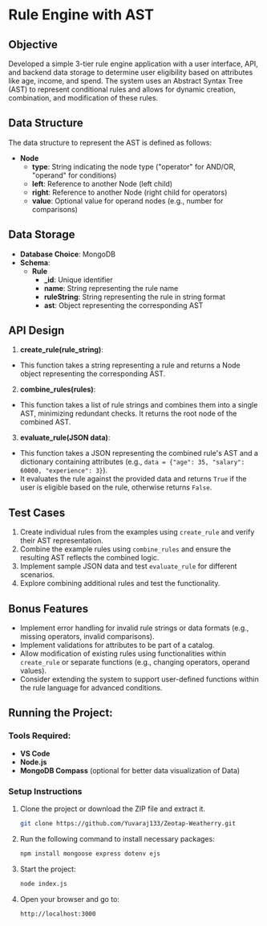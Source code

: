 # Rule Engine with AST

## Objective
Developed a simple 3-tier rule engine application with a user interface, API, and backend data storage to determine user eligibility based on attributes like age, income, and spend. The system uses an Abstract Syntax Tree (AST) to represent conditional rules and allows for dynamic creation, combination, and modification of these rules.

## Data Structure
The data structure to represent the AST is defined as follows:

- **Node**
  - **type**: String indicating the node type ("operator" for AND/OR, "operand" for conditions)
  - **left**: Reference to another Node (left child)
  - **right**: Reference to another Node (right child for operators)
  - **value**: Optional value for operand nodes (e.g., number for comparisons)

## Data Storage
- **Database Choice**: MongoDB
- **Schema**:
  - **Rule**
    - **_id**: Unique identifier
    - **name**: String representing the rule name
    - **ruleString**: String representing the rule in string format
    - **ast**: Object representing the corresponding AST


## API Design
1. **create_rule(rule_string)**: 
- This function takes a string representing a rule and returns a Node object representing the corresponding AST.

2. **combine_rules(rules)**: 
- This function takes a list of rule strings and combines them into a single AST, minimizing redundant checks. It returns the root node of the combined AST.

3. **evaluate_rule(JSON data)**: 
- This function takes a JSON representing the combined rule's AST and a dictionary containing attributes (e.g., `data = {"age": 35, "salary": 60000, "experience": 3}`).
- It evaluates the rule against the provided data and returns `True` if the user is eligible based on the rule, otherwise returns `False`.

## Test Cases
1. Create individual rules from the examples using `create_rule` and verify their AST representation.
2. Combine the example rules using `combine_rules` and ensure the resulting AST reflects the combined logic.
3. Implement sample JSON data and test `evaluate_rule` for different scenarios.
4. Explore combining additional rules and test the functionality.

## Bonus Features
- Implement error handling for invalid rule strings or data formats (e.g., missing operators, invalid comparisons).
- Implement validations for attributes to be part of a catalog.
- Allow modification of existing rules using functionalities within `create_rule` or separate functions (e.g., changing operators, operand values).
- Consider extending the system to support user-defined functions within the rule language for advanced conditions.


## Running the Project:
### Tools Required:
- **VS Code**
- **Node.js**
- **MongoDB Compass** (optional for better data visualization of Data)

### Setup Instructions
1. Clone the project or download the ZIP file and extract it.
   ```bash
   git clone https://github.com/Yuvaraj133/Zeotap-Weatherry.git
2. Run the following command to install necessary packages:
   ```bash
   npm install mongoose express dotenv ejs
3. Start the project:
   ```bash
   node index.js
4. Open your browser and go to:
   ```bash
   http://localhost:3000

